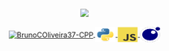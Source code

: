 <br>
<div align="center">
  <a href="https://github.com/BrunoCOliveira37">
  <img height="180em" src="https://github-readme-stats.vercel.app/api?username=BrunoCOliveira37&show_icons=true&theme=midnight-purple&include_all_commits=true&count_private=true"/>
</div>
<div align="center">
  <div style="display: inline_block"><br>
    <img align="center" alt="BrunoCOliveira37-CPP" height="30" width="40" src="https://raw.githubusercontent.com/devicons/devicon/master/icons/cpp/cpp-original.svg">
    <img align="center" alt="BrunoCOliveira37-Python" height="30" width="40" src="https://raw.githubusercontent.com/devicons/devicon/master/icons/python/python-original.svg">
    <img align="center" alt="BrunoCOliveira37-Js" height="30" width="40" src="https://raw.githubusercontent.com/devicons/devicon/master/icons/javascript/javascript-original.svg">
    <img align="center" alt="BrunoCOliveira37-Lua" height="30" width="40" src="https://raw.githubusercontent.com/devicons/devicon/master/icons/lua/lua-original.svg">
</div>
